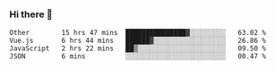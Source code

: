 ### Hi there 👋

<!--
**Hundeklemmen/Hundeklemmen** is a ✨ _special_ ✨ repository because its `README.md` (this file) appears on your GitHub profile.

Here are some ideas to get you started:

- 🔭 I’m currently working on ...
- 🌱 I’m currently learning ...
- 👯 I’m looking to collaborate on ...
- 🤔 I’m looking for help with ...
- 💬 Ask me about ...
- 📫 How to reach me: ...
- 😄 Pronouns: ...
- ⚡ Fun fact: ...
-->
<!--START_SECTION:waka-->
```text
Other        15 hrs 47 mins  ███████████████▓░░░░░░░░░   63.02 % 
Vue.js       6 hrs 44 mins   ██████▓░░░░░░░░░░░░░░░░░░   26.86 % 
JavaScript   2 hrs 22 mins   ██▒░░░░░░░░░░░░░░░░░░░░░░   09.50 % 
JSON         6 mins          ░░░░░░░░░░░░░░░░░░░░░░░░░   00.47 % 
```
<!--END_SECTION:waka-->
